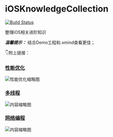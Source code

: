 # iOSKnowledgeCollection
[![Build Status](https://travis-ci.org/binzi56/iOSKnowledgeCollection.svg?branch=master)](https://travis-ci.org/binzi56/iOSKnowledgeCollection)

整理iOS相关进阶知识


***温馨提示：***
结合Demo工程和.xmind查看更佳；

👇附上链接：
### [性能优化](https://github.com/binzi56/iOSKnowledgeCollection/tree/master/PerformanceOptimization)
![性能优化缩略图](https://upload-images.jianshu.io/upload_images/1893416-d934270f67abe2b0.png?imageMogr2/auto-orient/strip%7CimageView2/2/w/1240)

### [多线程](https://github.com/binzi56/iOSKnowledgeCollection/tree/master/Multithreading)
![内容缩略图](https://upload-images.jianshu.io/upload_images/1893416-aa27acfc104062c8.png?imageMogr2/auto-orient/strip%7CimageView2/2/w/1240)

### [网络编程]()
![内容缩略图](https://upload-images.jianshu.io/upload_images/1893416-60c9e4fb1e56115a.png?imageMogr2/auto-orient/strip%7CimageView2/2/w/1240)


